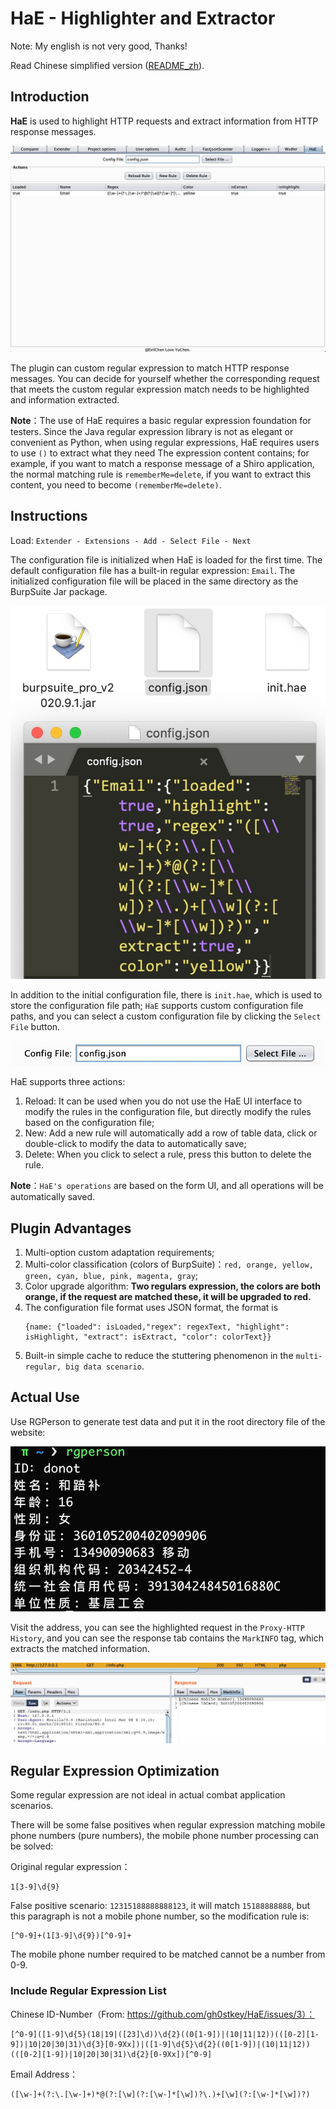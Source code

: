 # HaE - Highlighter and Extractor

Note: My english is not very good, Thanks!

Read Chinese simplified version ([README_zh](README_zh.md)).

## Introduction

**HaE** is used to highlight HTTP requests and extract information from HTTP response messages.

![-w1070](images/16000706401522.jpg)

The plugin can custom regular expression to match HTTP response messages. You can decide for yourself whether the corresponding request that meets the custom regular expression match needs to be highlighted and information extracted.

**Note**：The use of HaE requires a basic regular expression foundation for testers. Since the Java regular expression library is not as elegant or convenient as Python, when using regular expressions, HaE requires users to use `()` to extract what they need The expression content contains; for example, if you want to match a response message of a Shiro application, the normal matching rule is `rememberMe=delete`, if you want to extract this content, you need to become `(rememberMe=delete)`.

## Instructions

Load: `Extender - Extensions - Add - Select File - Next`

The configuration file is initialized when HaE is loaded for the first time. The default configuration file has a built-in regular expression: `Email`. The initialized configuration file will be placed in the same directory as the BurpSuite Jar package.

![-w330](images/16000708493657.jpg)

In addition to the initial configuration file, there is `init.hae`, which is used to store the configuration file path; `HaE` supports custom configuration file paths, and you can select a custom configuration file by clicking the `Select File` button.

![-w477](images/16000710069404.jpg)

HaE supports three actions:

1. Reload: It can be used when you do not use the HaE UI interface to modify the rules in the configuration file, but directly modify the rules based on the configuration file;
2. New: Add a new rule will automatically add a row of table data, click or double-click to modify the data to automatically save;
3. Delete: When you click to select a rule, press this button to delete the rule.

**Note**：`HaE's operations` are based on the form UI, and all operations will be automatically saved.

## Plugin Advantages

1. Multi-option custom adaptation requirements;
2. Multi-color classification (colors of BurpSuite)：`red, orange, yellow, green, cyan, blue, pink, magenta, gray`;
3. Color upgrade algorithm: **Two regulars expression, the colors are both orange, if the request are matched these, it will be upgraded to red.**
4. The configuration file format uses JSON format, the format is
    ```
    {name: {"loaded": isLoaded,"regex": regexText, "highlight": isHighlight, "extract": isExtract, "color": colorText}}
    ```
5. Built-in simple cache to reduce the stuttering phenomenon in the `multi-regular, big data scenario`.

## Actual Use

Use RGPerson to generate test data and put it in the root directory file of the website:

![-w467](images/16000719723284.jpg)

Visit the address, you can see the highlighted request in the `Proxy-HTTP History`, and you can see the response tab contains the `MarkINFO` tag, which extracts the matched information.

![-w1047](images/16000720732854.jpg)


## Regular Expression Optimization

Some regular expression are not ideal in actual combat application scenarios.

There will be some false positives when regular expression matching mobile phone numbers (pure numbers), the mobile phone number processing can be solved:

Original regular expression：

```
1[3-9]\d{9}
```

False positive scenario: `12315188888888123`, it will match `15188888888`, but this paragraph is not a mobile phone number, so the modification rule is:

```
[^0-9]+(1[3-9]\d{9})[^0-9]+
```

The mobile phone number required to be matched cannot be a number from 0-9.


### Include Regular Expression List

Chinese ID-Number（From: https://github.com/gh0stkey/HaE/issues/3）：

```
[^0-9]([1-9]\d{5}(18|19|([23]\d))\d{2}((0[1-9])|(10|11|12))(([0-2][1-9])|10|20|30|31)\d{3}[0-9Xx])|([1-9]\d{5}\d{2}((0[1-9])|(10|11|12))(([0-2][1-9])|10|20|30|31)\d{2}[0-9Xx])[^0-9]
```

Email Address：

```
([\w-]+(?:\.[\w-]+)*@(?:[\w](?:[\w-]*[\w])?\.)+[\w](?:[\w-]*[\w])?)
```

